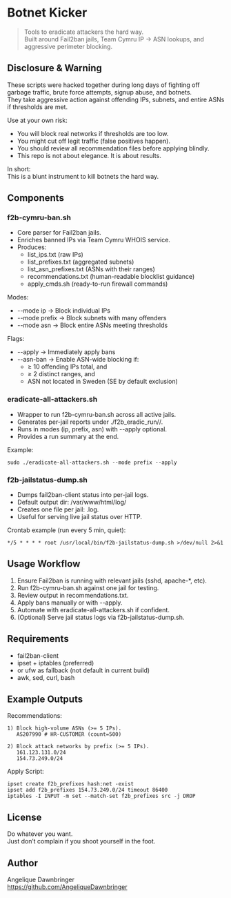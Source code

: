 # Botnet Kicker

> Tools to eradicate attackers the hard way.  
> Built around Fail2ban jails, Team Cymru IP → ASN lookups, and aggressive perimeter blocking.

## Disclosure & Warning

These scripts were hacked together during long days of fighting off garbage traffic, brute force attempts, signup abuse, and botnets.  
They take aggressive action against offending IPs, subnets, and entire ASNs if thresholds are met.

Use at your own risk:  
- You will block real networks if thresholds are too low.  
- You might cut off legit traffic (false positives happen).  
- You should review all recommendation files before applying blindly.  
- This repo is not about elegance. It is about results.

In short:  
This is a blunt instrument to kill botnets the hard way.

## Components

### f2b-cymru-ban.sh
- Core parser for Fail2ban jails.  
- Enriches banned IPs via Team Cymru WHOIS service.  
- Produces:
  - list_ips.txt (raw IPs)  
  - list_prefixes.txt (aggregated subnets)  
  - list_asn_prefixes.txt (ASNs with their ranges)  
  - recommendations.txt (human-readable blocklist guidance)  
  - apply_cmds.sh (ready-to-run firewall commands)

Modes:  
- --mode ip → Block individual IPs  
- --mode prefix → Block subnets with many offenders  
- --mode asn → Block entire ASNs meeting thresholds  

Flags:  
- --apply → Immediately apply bans  
- --asn-ban → Enable ASN-wide blocking if:
  - ≥ 10 offending IPs total, and  
  - ≥ 2 distinct ranges, and  
  - ASN not located in Sweden (SE by default exclusion)  

### eradicate-all-attackers.sh
- Wrapper to run f2b-cymru-ban.sh across all active jails.  
- Generates per-jail reports under ./f2b_eradic_run/<jail>/.  
- Runs in modes (ip, prefix, asn) with --apply optional.  
- Provides a run summary at the end.

Example:

    sudo ./eradicate-all-attackers.sh --mode prefix --apply

### f2b-jailstatus-dump.sh
- Dumps fail2ban-client status <jail> into per-jail logs.  
- Default output dir: /var/www/html/log/  
- Creates one file per jail: <jail>.log.  
- Useful for serving live jail status over HTTP.  

Crontab example (run every 5 min, quiet):  

    */5 * * * * root /usr/local/bin/f2b-jailstatus-dump.sh >/dev/null 2>&1

## Usage Workflow

1. Ensure Fail2ban is running with relevant jails (sshd, apache-*, etc).  
2. Run f2b-cymru-ban.sh against one jail for testing.  
3. Review output in recommendations.txt.  
4. Apply bans manually or with --apply.  
5. Automate with eradicate-all-attackers.sh if confident.  
6. (Optional) Serve jail status logs via f2b-jailstatus-dump.sh.

## Requirements
- fail2ban-client  
- ipset + iptables (preferred)  
- or ufw as fallback (not default in current build)  
- awk, sed, curl, bash  

## Example Outputs

Recommendations:

    1) Block high-volume ASNs (>= 5 IPs).
       AS207990 # HR-CUSTOMER (count=500)

    2) Block attack networks by prefix (>= 5 IPs).
       161.123.131.0/24
       154.73.249.0/24

Apply Script:

    ipset create f2b_prefixes hash:net -exist
    ipset add f2b_prefixes 154.73.249.0/24 timeout 86400
    iptables -I INPUT -m set --match-set f2b_prefixes src -j DROP

## License
Do whatever you want.  
Just don’t complain if you shoot yourself in the foot.  

## Author
Angelique Dawnbringer  
https://github.com/AngeliqueDawnbringer
